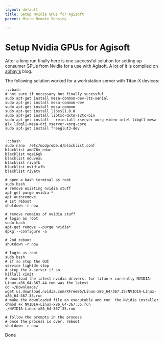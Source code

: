 ```yaml
---
layout: default
title: Setup Nvidia GPUs for Agisoft
parent: Micro Remote Sensing

---
```


# Setup Nvidia GPUs for Agisoft

After a long run finally here is one successful solution for setting up consumer GPUs from Nvidia for a use with Agisoft. A lot of it is compiled on [abhay's](http://abhay.harpale.net/blog/linux/nvidia-gtx-1080-installation-on-ubuntu-16-04-lts/) blog.

The following solution worked for a workstation server with Titan-X devices:

	:::bash
	# not sure if necessary but finally sucessful
	sudo apt-get install mesa-common-dev-lts-xenial 
	sudo apt-get install mesa-common-dev
	sudo apt-get install mesa-common
	sudo apt-get install libssl1.0.0
	sudo apt-get install libtxc-dxtn-s2tc-bin
	sudo apt-get install --reinstall xserver-xorg-video-intel libgl1-mesa-glx libgl1-mesa-dri xserver-xorg-core 
	sudo apt-get install freeglut3-dev


	:::bash
	sudo nano  /etc/modprobe.d/blacklist.conf
	blacklist amd76x_edac
	blacklist vga16gb
	blacklist nouveau
	blacklist rivafb
	blacklist nvidiafb
	blacklist rivatv
	
	# open a bash terminal as root
	sudo bash
	# remove existing nvidia stuff
	apt-get purge nvidia-*
	apt autoremove 
	# 1st reboot
	shutdown -r now
	
	# remove remains of nvidia stuff
	# login as root
	sudo bash
	apt-get remove --purge nvidia*
	dpkg --configure -a
	
	# 2nd reboot
	shutdown -r now
	
	# login as root
	sudo bash
	# if so stop the GUI
	service lightdm stop 
	# stop the X-server if so
	killall xinit 
	# download the latest nvidia drivers. for titan-x currently NVIDIA-Linux-x86_64-367.44.run was the latest
	cd ~/Downloads/
	wget us.download.nvidia.com/XFree86/Linux-x86_64/367.35/NVIDIA-Linux-x86_64-367.35.run 
	# make the downloaded file an executable and run  the NVidia installer
	chmod +x NVIDIA-Linux-x86_64-367.35.run
	./NVIDIA-Linux-x86_64-367.35.run 
	
	# follow the prompts in the process
	# once the process is over, reboot
	shutdown -r now
	


Done

